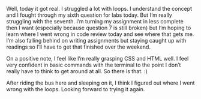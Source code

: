 Well, today it got real. I struggled a lot with loops. I understand the concept and I fought through my sixth question for labs today. But I’m really struggling with the seventh. I’m turning my assignment in less complete then I want (especially because question 7 is still broken) but I’m hoping to learn where I went wrong in code review today and see where that gets me. I’m also falling behind on writing assignments but staying caught up with readings so I’ll have to get that finished over the weekend. 

On a positive note, I feel like I’m really grasping CSS and HTML well. I feel very confident in basic commands with the terminal to the point I don’t really have to think to get around at all. So there is that. :) 

After riding the bus here and sleeping on it, I think I figured out where I went wrong with the loops. Looking forward to trying it again. 